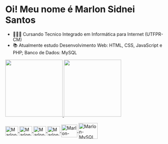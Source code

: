 # Oi! Meu nome é Marlon Sidnei Santos

- 🧑🏽‍💻 Cursando Tecnico Integrado em Informática para Internet (UTFPR-CM)
- 📚 Atualmente estudo Desenvolvimento Web: HTML, CSS, JavaScript e PHP; Banco de Dados: MySQL

<div>
    <a href="https://github.com/MarlonUTF">
    <img height="180em" src="https://github-readme-stats.vercel.app/api?username=MarlonUTF&show_icons=true&theme=merko&include_all_commits=true&count_private=true"/>
    <img height="180em" src="https://github-readme-stats.vercel.app/api/top-langs/?username=MarlonUTF&layout=compact&langs_count=16&theme=merko"/>
</div>

<div style="display: inline_block"><br>
  <img align="center" alt="Marlon-Py" height="30" width="40" src="https://cdn.jsdelivr.net/gh/devicons/devicon@latest/icons/python/python-original.svg">
  <img align="center" alt="Marlon-html" height="30" width="40" src="https://cdn.jsdelivr.net/gh/devicons/devicon@latest/icons/html5/html5-original.svg">
  <img align="center" alt="Marlon-css" height="30" width="40" src="https://cdn.jsdelivr.net/gh/devicons/devicon@latest/icons/css3/css3-original.svg">
  <img align="center" alt="Marlon-Js" height="30" width="40" src="https://cdn.jsdelivr.net/gh/devicons/devicon@latest/icons/javascript/javascript-original.svg">
  <img align="center" alt="Marlon-php" height="40" width="50" src="https://cdn.jsdelivr.net/gh/devicons/devicon@latest/icons/php/php-original.svg">
  <img align="center" alt="Marlon-MySQL" height="50" width="60" src="https://cdn.jsdelivr.net/gh/devicons/devicon@latest/icons/mysql/mysql-original-wordmark.svg">
</div>
